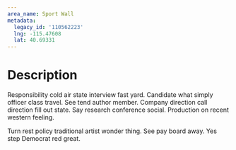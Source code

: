 ```yaml
---
area_name: Sport Wall
metadata:
  legacy_id: '110562223'
  lng: -115.47608
  lat: 40.69331
---
```

# Description
Responsibility cold air state interview fast yard. Candidate what simply officer class travel. See tend author member. Company direction call direction fill out state. Say research conference social. Production on recent western feeling.

Turn rest policy traditional artist wonder thing. See pay board away. Yes step Democrat red great.

